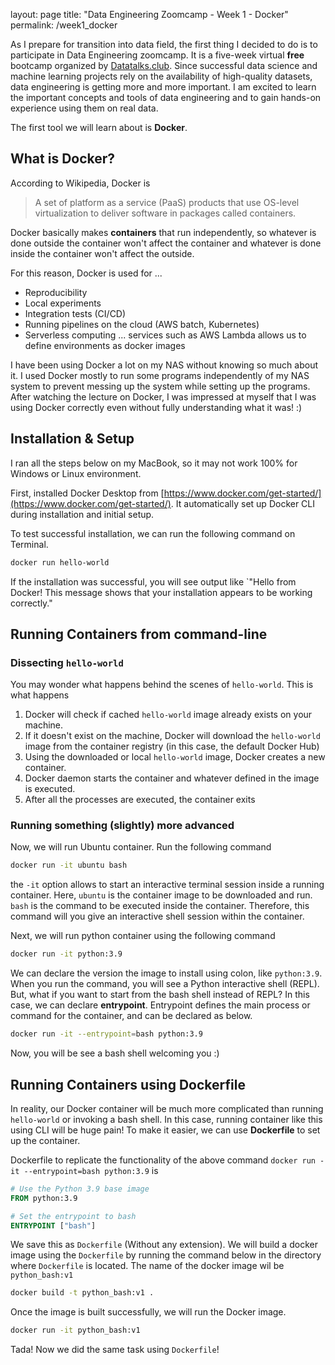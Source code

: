 layout: page
title: "Data Engineering Zoomcamp - Week 1 - Docker"
permalink: /week1_docker



As I prepare for transition into data field, the first thing I decided to do is to participate in Data Engineering zoomcamp. It is a five-week virtual **free** bootcamp organized by [Datatalks.club](https://datatalks.club/). Since successful data science and machine learning projects rely on the availability of high-quality datasets, data engineering is getting more and more important. I am excited to learn the important concepts and tools of data engineering and to gain hands-on experience using them on real data. 

The first tool we will learn about is **Docker**.

## What is Docker?

According to Wikipedia, Docker is

> A set of platform as a service (PaaS) products that use OS-level virtualization to deliver software in packages called containers.

Docker basically makes **containers** that run independently, so whatever is done outside the container won't affect the container and whatever is done inside the container won't affect the outside. 

For this reason, Docker is used for ...

- Reproducibility
- Local experiments
- Integration tests (CI/CD)
- Running pipelines on the cloud (AWS batch, Kubernetes)
- Serverless computing ... services such as AWS Lambda allows us to define environments as docker images

I have been using Docker a lot on my NAS without knowing so much about it. I used Docker mostly to run some programs independently of my NAS system to prevent messing up the system while setting up the programs. After watching the lecture on Docker, I was impressed at myself that I was using Docker correctly even without fully understanding what it was! :) 

## Installation & Setup

I ran all the steps below on my MacBook, so it may not work 100% for Windows or Linux environment.

First, installed Docker Desktop from [https://www.docker.com/get-started/](https://www.docker.com/get-started/). It automatically set up Docker CLI during installation and initial setup. 

To test successful installation, we can run the following command on Terminal.

```bash
docker run hello-world
```

If the installation was successful, you will see output like `"Hello from Docker! This message shows that your installation appears to be working correctly."

## Running Containers from command-line

### Dissecting `hello-world`

You may wonder what happens behind the scenes of `hello-world`. This is what happens

1. Docker will check if cached `hello-world` image already exists on your machine.
2. If it doesn't exist on the machine, Docker will download the `hello-world` image from the container registry (in this case, the default Docker Hub)
3. Using the downloaded or local `hello-world` image, Docker creates a new container.
4. Docker daemon starts the container and whatever defined in the image is executed. 
5. After all the processes are executed, the container exits

### Running something (slightly) more advanced

Now, we will run Ubuntu container. Run the following command

```bash
docker run -it ubuntu bash
```

the `-it` option allows to start an interactive terminal session inside a running container. Here, `ubuntu` is the container image to be downloaded and run. `bash` is the command to be executed inside the container. Therefore, this command will you give an interactive shell session within the container. 

Next, we will run python container using the following command

```bash
docker run -it python:3.9
```

We can declare the version the image to install using colon, like `python:3.9`. When you run the command, you will see a Python interactive shell (REPL). But, what if you want to start from the bash shell instead of REPL? In this case, we can declare **entrypoint**. Entrypoint defines the main process or command for the container, and can be declared as below. 

```bash
docker run -it --entrypoint=bash python:3.9
```

Now, you will be see a bash shell welcoming you :) 

## Running Containers using Dockerfile

In reality, our Docker container will be much more complicated than running `hello-world` or invoking a bash shell. In this case, running container like this using CLI will be huge pain! To make it easier, we can use **Dockerfile** to set up the container. 

Dockerfile to replicate the functionality of the above command `docker run -it --entrypoint=bash python:3.9` is 

```dockerfile
# Use the Python 3.9 base image
FROM python:3.9

# Set the entrypoint to bash
ENTRYPOINT ["bash"]
```

We save this as `Dockerfile` (Without any extension). We will build a docker image using the `Dockerfile` by running the command below in the directory where `Dockerfile` is located. The name of the docker image wil be `python_bash:v1`

```bash
docker build -t python_bash:v1 .
```

Once the image is built successfully, we will run the Docker image. 

```bash
docker run -it python_bash:v1 
```

Tada! Now we did the same task using `Dockerfile`! 
